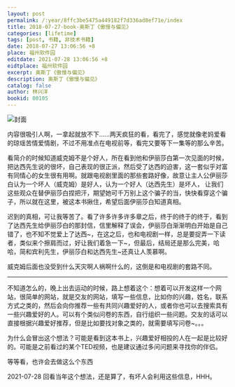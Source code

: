 ```yaml
---
layout: post
permalink: /:year/8ffc3be5475a449182f7d336ad8ef71e/index
title: 2018-07-27-book-奥斯丁《傲慢与偏见》
categories: [lifetime]
tags: [post, 书籍, 非技术书籍]
date: 2018-07-27 13:06:56 +8
place: 福州软件园
editdate: 2021-07-28 13:06:56 +8
eidtplace: 福州软件园
excerpt: 奥斯丁《傲慢与偏见》
description: 奥斯丁《傲慢与偏见》
catalog: false
author: 林兴洋
bookid: 00105
---
```



![封面](https://gitee.com/linxingyang/at-2020-10-02-image/raw/master/image/T-talks/image/2018/books/amypj.jpg)


内容很吸引人啊，一拿起就放不下......两天疯狂的看，看完了，感觉就像老妈爱看的琼瑶苦情爱情剧，不过不用准点在电视前等，看完又要等下一集等的那么辛苦。


看简介的时候知道威克姆不是个好人，所在看到他和伊丽莎白第一次见面的时候，把达西先生说的很坏，自己表现的很正派，然后受了达西的迫害，这一套似乎对富有同情心的女生很有用啊。就跟电视剧里面的那些套路好像，故意让主人公伊丽莎白认为一个坏人（威克姆）是好人，认为一个好人（达西先生）是坏人， 让我们这些观众在替伊丽莎白捏把汗，期望她可千万别上这个骗子的当，快快看穿这个骗子，所以就在这里，被这本书揪住，希望后面伊丽莎白知道真相。


迟到的真相，可让我等苦了。看了许多许多许多章之后，终于的终于的终于，看到了达西先生给伊丽莎白的那封信，信里解释了误会，伊丽莎白渐渐明白开始是自己错了，也不知不觉爱上了达西~，在这之后，也和电视剧一样，总是要捉弄一下读者，类似来个擦肩而过，好让我们着急一下~，但最后，结局还是那么完美，哈哈，简和宾利先生，伊丽莎白和达西先生~还真让人羡慕啊。


威克姆后面也没受到什么天灾啊人祸啊什么的，这倒是和电视剧的套路不同。


---

不知道怎么的，晚上出去运动的时候，路上想着这个：想着可以开发这样一个网站，很简单的网站，就是交友的网站，填写一些信息，比如你的兴趣，姓名，联系方式之类的，然后会向你推荐一些有共同兴趣爱好的人，或者你也可以去搜索具有一些兴趣爱好的人。可以有个类似问卷的东西，自行组织一些问题。交友的话可以直接根据兴趣爱好推荐，但是比如要找对象之类的，就需要填写问卷~。。。

为什么会冒出这个想法？可能是看到这本书上，兴趣爱好相投的人在一起是比较好的。可能是之前看过的某个TED视频，也是建议通过多问问题来寻找你的伴侣。

等等看，也许会去做这么个东西

2021-07-28 回看当年这个想法，还是算了，有坏人会利用这些信息，HHH。


